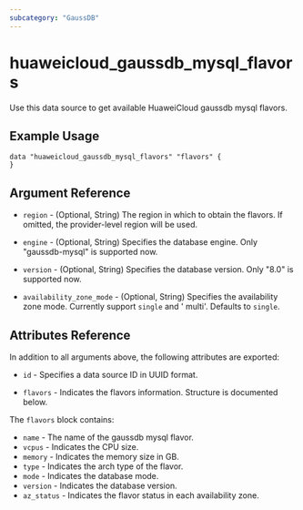 ```yaml
---
subcategory: "GaussDB"
---
```


# huaweicloud_gaussdb_mysql_flavors

Use this data source to get available HuaweiCloud gaussdb mysql flavors.

## Example Usage

```hcl
data "huaweicloud_gaussdb_mysql_flavors" "flavors" {
}
```

## Argument Reference

* `region` - (Optional, String) The region in which to obtain the flavors. If omitted, the provider-level region will be
  used.

* `engine` - (Optional, String) Specifies the database engine. Only "gaussdb-mysql" is supported now.

* `version` - (Optional, String) Specifies the database version. Only "8.0" is supported now.

* `availability_zone_mode` - (Optional, String) Specifies the availability zone mode. Currently support `single` and '
  multi'. Defaults to `single`.

## Attributes Reference

In addition to all arguments above, the following attributes are exported:

* `id` - Specifies a data source ID in UUID format.

* `flavors` - Indicates the flavors information. Structure is documented below.

The `flavors` block contains:

* `name` - The name of the gaussdb mysql flavor.
* `vcpus` - Indicates the CPU size.
* `memory` - Indicates the memory size in GB.
* `type` - Indicates the arch type of the flavor.
* `mode` - Indicates the database mode.
* `version` - Indicates the database version.
* `az_status` - Indicates the flavor status in each availability zone.
